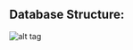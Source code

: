 









## Database Structure:
![alt tag](https://github.com/TeamWork-makes-DreamsWork/stack-undertow/blob/master/app/assets/images/Screen%20Shot%202015-10-22%20at%202.20.42%20PM.png)
